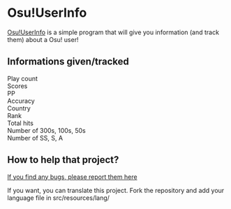 Osu!UserInfo
=========

[Osu!UserInfo](https://osu.ppy.sh/forum/p/3094583) is a simple program that will give you information (and track them) about a Osu! user!

Informations given/tracked
-----------------------
Play count  
Scores  
PP  
Accuracy  
Country  
Rank  
Total hits  
Number of 300s, 100s, 50s  
Number of SS, S, A  

How to help that project?
-----------------------

[If you find any bugs, please report them here](https://github.com/MrCraftCod/Osu-UserInfo/issues)

If you want, you can translate this project. Fork the repository and add your language file in src/resources/lang/
